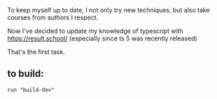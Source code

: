 To keep myself up to date, I not only try new techniques, but also take courses from authors I respect.

Now I've decided to update my knowledge of typescript with https://result.school/ (especially since ts 5 was recently released)

That's the first task.

## to build: 
```run "build-dev"```

